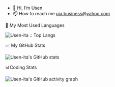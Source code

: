

- 👋 Hi, I’m Usen
- 📫 How to reach me uia.business@yahoo.com

<!---
Usen-ita/Usen-ita is a ✨ special ✨ repository because its `README.md` (this file) appears on your GitHub profile.
You can click the Preview link to take a look at your changes.
--->
📡 My Most Used Languages

<img src="https://github-readme-stats.vercel.app/api/top-langs/?username=Usen-ita&langs_count=10&theme=tokyonight&layout=compact" alt="Usen-ita :: Top Langs" />

📈 My GitHub Stats

![Usen-ita's GitHub stats](https://github-readme-stats.vercel.app/api?username=Usen-ita&hide_border=false&theme=tokyonight)

📊Coding Stats

![Usen-ita's GitHub activity graph](https://activity-graph.herokuapp.com/graph?username=Usen-ita&theme=xcode)
